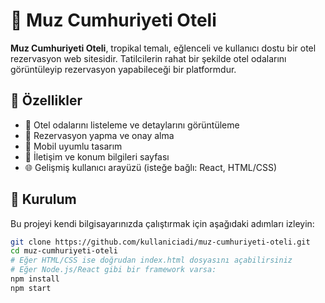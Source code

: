 # 🍌 Muz Cumhuriyeti Oteli

**Muz Cumhuriyeti Oteli**, tropikal temalı, eğlenceli ve kullanıcı dostu bir otel rezervasyon web sitesidir. Tatilcilerin rahat bir şekilde otel odalarını görüntüleyip rezervasyon yapabileceği bir platformdur.

## 🌟 Özellikler

- 🏨 Otel odalarını listeleme ve detaylarını görüntüleme  
- 📅 Rezervasyon yapma ve onay alma  
- 📱 Mobil uyumlu tasarım  
- 💬 İletişim ve konum bilgileri sayfası  
- 🌐 Gelişmiş kullanıcı arayüzü (isteğe bağlı: React, HTML/CSS)

## 🚀 Kurulum

Bu projeyi kendi bilgisayarınızda çalıştırmak için aşağıdaki adımları izleyin:

```bash
git clone https://github.com/kullaniciadi/muz-cumhuriyeti-oteli.git
cd muz-cumhuriyeti-oteli
# Eğer HTML/CSS ise doğrudan index.html dosyasını açabilirsiniz
# Eğer Node.js/React gibi bir framework varsa:
npm install
npm start

